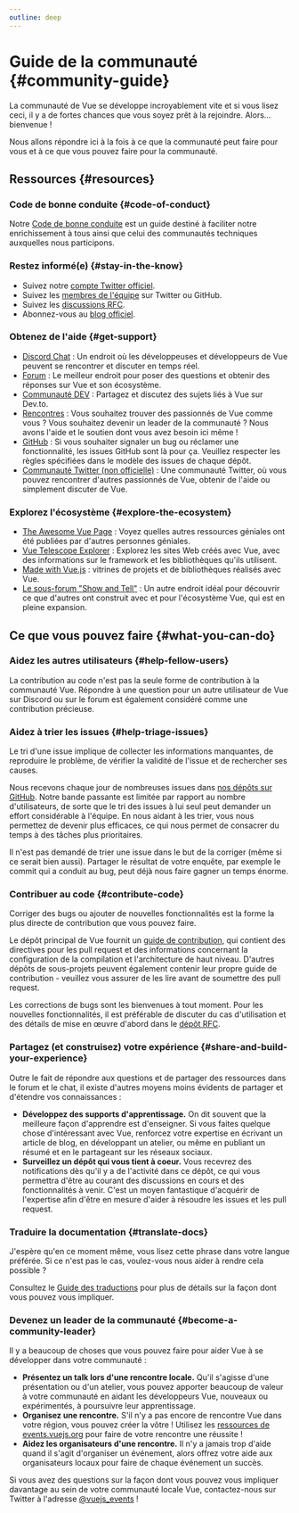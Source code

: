 ```yaml
---
outline: deep
---
```


# Guide de la communauté {#community-guide}

La communauté de Vue se développe incroyablement vite et si vous lisez ceci, il y a de fortes chances que vous soyez prêt à la rejoindre. Alors... bienvenue !

Nous allons répondre ici à la fois à ce que la communauté peut faire pour vous et à ce que vous pouvez faire pour la communauté.

## Ressources {#resources}

### Code de bonne conduite {#code-of-conduct}

Notre [Code de bonne conduite](/about/coc) est un guide destiné à faciliter notre enrichissement à tous ainsi que celui des communautés techniques auxquelles nous participons.

### Restez informé(e) {#stay-in-the-know}

- Suivez notre [compte Twitter officiel](https://twitter.com/vuejs).
- Suivez les [membres de l'équipe](./team) sur Twitter ou GitHub.
- Suivez les [discussions RFC](https://github.com/vuejs/rfcs).
- Abonnez-vous au [blog officiel](https://blog.vuejs.org/).

### Obtenez de l'aide {#get-support}

- [Discord Chat](https://discord.com/invite/vue) : Un endroit où les développeuses et développeurs de Vue peuvent se rencontrer et discuter en temps réel.
- [Forum](https://forum.vuejs.org/) : Le meilleur endroit pour poser des questions et obtenir des réponses sur Vue et son écosystème.
- [Communauté DEV](https://dev.to/t/vue) : Partagez et discutez des sujets liés à Vue sur Dev.to.
- [Rencontres](https://events.vuejs.org/meetups) : Vous souhaitez trouver des passionnés de Vue comme vous ? Vous souhaitez devenir un leader de la communauté ? Nous avons l'aide et le soutien dont vous avez besoin ici même !
- [GitHub](https://github.com/vuejs) : Si vous souhaiter signaler un bug ou réclamer une fonctionnalité, les issues GitHub sont là pour ça. Veuillez respecter les règles spécifiées dans le modèle des issues de chaque dépôt.
- [Communauté Twitter (non officielle)](https://twitter.com/i/communities/1516368750634840064) : Une communauté Twitter, où vous pouvez rencontrer d'autres passionnés de Vue, obtenir de l'aide ou simplement discuter de Vue.

### Explorez l'écosystème {#explore-the-ecosystem}

- [The Awesome Vue Page](https://github.com/vuejs/awesome-vue) : Voyez quelles autres ressources géniales ont été publiées par d'autres personnes géniales.
- [Vue Telescope Explorer](https://vuetelescope.com/explore) : Explorez les sites Web créés avec Vue, avec des informations sur le framework et les bibliothèques qu'ils utilisent.
- [Made with Vue.js](https://madewithvuejs.com/) : vitrines de projets et de bibliothèques réalisés avec Vue.
- [Le sous-forum "Show and Tell"](https://forum.vuejs.org/c/show-and-tell) : Un autre endroit idéal pour découvrir ce que d'autres ont construit avec et pour l'écosystème Vue, qui est en pleine expansion.

## Ce que vous pouvez faire {#what-you-can-do}

### Aidez les autres utilisateurs {#help-fellow-users}

La contribution au code n'est pas la seule forme de contribution à la communauté Vue. Répondre à une question pour un autre utilisateur de Vue sur Discord ou sur le forum est également considéré comme une contribution précieuse.

### Aidez à trier les issues {#help-triage-issues}

Le tri d'une issue implique de collecter les informations manquantes, de reproduire le problème, de vérifier la validité de l'issue et de rechercher ses causes.

Nous recevons chaque jour de nombreuses issues dans [nos dépôts sur GitHub](https://github.com/vuejs). Notre bande passante est limitée par rapport au nombre d'utilisateurs, de sorte que le tri des issues à lui seul peut demander un effort considérable à l'équipe. En nous aidant à les trier, vous nous permettez de devenir plus efficaces, ce qui nous permet de consacrer du temps à des tâches plus prioritaires.

Il n'est pas demandé de trier une issue dans le but de la corriger (même si ce serait bien aussi). Partager le résultat de votre enquête, par exemple le commit qui a conduit au bug, peut déjà nous faire gagner un temps énorme.

### Contribuer au code {#contribute-code}

Corriger des bugs ou ajouter de nouvelles fonctionnalités est la forme la plus directe de contribution que vous pouvez faire.

Le dépôt principal de Vue fournit un [guide de contribution](https://github.com/vuejs/core/blob/main/.github/contributing.md), qui contient des directives pour les pull request et des informations concernant la configuration de la compilation et l'architecture de haut niveau. D'autres dépôts de sous-projets peuvent également contenir leur propre guide de contribution - veuillez vous assurer de les lire avant de soumettre des pull request.

Les corrections de bugs sont les bienvenues à tout moment. Pour les nouvelles fonctionnalités, il est préférable de discuter du cas d'utilisation et des détails de mise en œuvre d'abord dans le [dépôt RFC](https://github.com/vuejs/rfcs/discussions).

### Partagez (et construisez) votre expérience {#share-and-build-your-experience}

Outre le fait de répondre aux questions et de partager des ressources dans le forum et le chat, il existe d'autres moyens moins évidents de partager et d'étendre vos connaissances :

- **Développez des supports d'apprentissage.** On dit souvent que la meilleure façon d'apprendre est d'enseigner. Si vous faites quelque chose d'intéressant avec Vue, renforcez votre expertise en écrivant un article de blog, en développant un atelier, ou même en publiant un résumé et en le partageant sur les réseaux sociaux.
- **Surveillez un dépôt qui vous tient à coeur.** Vous recevrez des notifications dès qu'il y a de l'activité dans ce dépôt, ce qui vous permettra d'être au courant des discussions en cours et des fonctionnalités à venir. C'est un moyen fantastique d'acquérir de l'expertise afin d'être en mesure d'aider à résoudre les issues et les pull request.

### Traduire la documentation {#translate-docs}

J'espère qu'en ce moment même, vous lisez cette phrase dans votre langue préférée. Si ce n'est pas le cas, voulez-vous nous aider à rendre cela possible ?

Consultez le [Guide des traductions](/translations/) pour plus de détails sur la façon dont vous pouvez vous impliquer.

### Devenez un leader de la communauté {#become-a-community-leader}

Il y a beaucoup de choses que vous pouvez faire pour aider Vue à se développer dans votre communauté :

- **Présentez un talk lors d'une rencontre locale.** Qu'il s'agisse d'une présentation ou d'un atelier, vous pouvez apporter beaucoup de valeur à votre communauté en aidant les développeurs Vue, nouveaux ou expérimentés, à poursuivre leur apprentissage.
- **Organisez une rencontre.** S'il n'y a pas encore de rencontre Vue dans votre région, vous pouvez créer la vôtre ! Utilisez les [ressources de events.vuejs.org](https://events.vuejs.org/resources/#getting-started) pour faire de votre rencontre une réussite !
- **Aidez les organisateurs d'une rencontre.** Il n'y a jamais trop d'aide quand il s'agit d'organiser un événement, alors offrez votre aide aux organisateurs locaux pour faire de chaque événement un succès.

Si vous avez des questions sur la façon dont vous pouvez vous impliquer davantage au sein de votre communauté locale Vue, contactez-nous sur Twitter à l'adresse [@vuejs_events](https://www.twitter.com/vuejs_events) !
